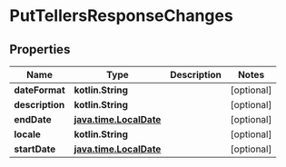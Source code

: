
# PutTellersResponseChanges

## Properties
| Name | Type | Description | Notes |
| ------------ | ------------- | ------------- | ------------- |
| **dateFormat** | **kotlin.String** |  |  [optional] |
| **description** | **kotlin.String** |  |  [optional] |
| **endDate** | [**java.time.LocalDate**](java.time.LocalDate.md) |  |  [optional] |
| **locale** | **kotlin.String** |  |  [optional] |
| **startDate** | [**java.time.LocalDate**](java.time.LocalDate.md) |  |  [optional] |



